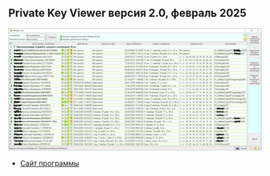 ## Private Key Viewer версия 2.0, февраль 2025

![Основное окно](https://github.com/Certalarm/PKViewer__v2-0/blob/master/_assets/PKV_main_01.png)


+ [Сайт программы](http://certalarm.ru/%D0%9F%D0%A0%D0%9E%D0%93%D0%A0%D0%90%D0%9C%D0%9C%D0%AB/#pkviewer)
  
